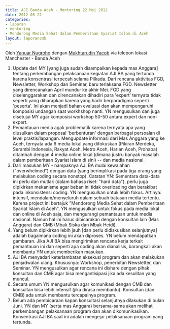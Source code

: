 ```yaml
---
title: AJI Banda Aceh - Mentoring 22 Mei 2012
date: 2012-05-22
categories:
- laporan
- mentoring
- Mendorong Media Sehat dalam Pemberitaan Syariat Islam di Aceh
layout: laporancmb
---
```


Oleh [Yanuar Nugroho](http://wiki.ciptamedia.org/wiki/Pengguna:Yanuar) dengan [Mukhtarudin Yacob](http://wiki.ciptamedia.org/wiki/Pengguna:Mukhtarudin) via telepon lokasi Manchester - Banda Aceh 

1. Update dari MY [yang juga sudah disampaikan kepada mas Anggara] tentang perkembangan pelaksanaan kegiatan AJI BA yang tertunda karena konsentrasi terpecah selama Pilkada. Dari rencana aktivitas FGD, Newsletter, Workshop dan Seminar, baru terlaksana FGD. Newsletter yang direncanakan April mundur ke akhir Mei. FGD yang diselenggarakan dan direncanakan dihadiri para 'expert' ternyata tidak seperti yang diharapkan karena yang hadir berparadigma seperti 'peserta'. Ini akan menjadi bahan evaluasi dan akan mempengaruhi komposisi undangan saat workhshop nanti. YN mengusulkan dan juga disetujui MY agar komposisi workshop 50-50 antara expert dan non-expert.
2. Pemantauan media agak problematik karena ternyata apa yang diusulkan dalam proposal 'berbenturan' dengan berbagai persoalan di level praktis/lapangan. Mengupdate informasi dari Mas Anggara yang ke Aceh, ternyata ada 6 media lokal yang difokuskan (Pikiran Merdeka, Serambi Indonesia, Rakyat Aceh, Metro Aceh, Harian Aceh, Prohaba) ditambah dengan 4 media online lokal (dimana justru banyak masalah dalam pemberitaan Syariat Islam di sini) -- dan media nasional.
3. Dari masukan MY - nampaknya AJI BA mulai kewalahan ("overwhelmed") dengan data (yang berimplikasi pada tiga orang yang melakukan coding secara nonstop). Catatan YN: Sementara data-data ini perlu dan mutlak (dalam bahasa riset: "hard data"), perlu juga dipikirkan mekanisme agar beban ini tidak overloading dan berakibat pada inkonsistensi coding. YN mengusulkan untuk lebih fokus. Artinya: intensif, mendalam/menyeluruh dalam sebuah batasan media tertentu. Karena project ini bertajuk "Mendorong Media Sehat dalam Pemberitaan Syariat Islam di Aceh", YN mengusulkan untuk fokus pada media lokal dan online di Aceh saja, dan mengurangi pemantauan untuk media nasional. Namun hal ini harus dibicarakan dengan konsultan lain (Mas Anggara) dan CMB (Mbak Siska dan Mbak Heidi).
4. Yang belum dipikirkan lebih jauh [dan perlu didiskusikan selanjutnya] adalah bagaimana coding ini akan diproses. YN belum mendapatkan gambaran. Jika AJI BA bisa mengirimkan rencana kerja terkait pemantauan ini dan seperti apa coding akan dianalisis, barangkali akan membantu YN untuk memberikan masukan.
5. AJI BA menyadari keterlambatan eksekusi program dan akan melakukan penjadwalan ulang. Khususnya: Workshop, penerbitan Newsletter, dan Seminar. YN mengusulkan agar rencana ini dishare dengan pihak konsultan dan CMB agar bisa mengantisipasi jika ada kesulitan yang muncul.
6. Secara umum YN mengusulkan agar komunikasi dengan CMB dan konsultan bisa lebih intensif (jika dirasa membantu). Konsultan (dan CMB) ada untuk membantu tercapainya program.
7. Belum ada pembicaraan kapan konsultasi selanjutnya dilakukan di bulan Juni. YN dan MY (serta mas Anggara) bersama-sama akan melihat perkembangan pelaksanaan program dan akan dikomunikasikan. Konsentrasi AJI BA saat ini adalah mengejar pelaksanaan program yang tertunda.
